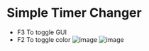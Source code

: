 # Simple Timer Changer
- F3 To toggle GUI
- F2 To toggle color
![image](https://github.com/SkellonOfficial/Simple-Timer-Changer/assets/162718473/8bd068c7-b6d6-4a70-bc2d-255e167793be)
![image](https://github.com/SkellonOfficial/Simple-Timer-Changer/assets/162718473/167c7c21-caba-4003-af35-bdeaef1c6248)
